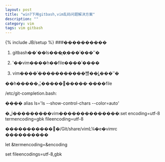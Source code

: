 ```yaml
---
layout: post
title: "win7下用gitbash,vim乱码问题解决方案"
description: ""
category: vim
tags: vim gitbash 
---
```

{% include JB/setup %}
###����������
1. gitbash��ʹ��ls����ֻ���ʾ���ʺ�

2. ʹ��vim����һ��file����ʾ����

3. vim����ʾ�����������뺺��ȴ���ʺ�

��һ�����⣬�����޸�����·����file

/etc/git-completion.bash:

���� alias ls='ls --show-control-chars --color=auto' 

�ڶ���������vim��������������:set encoding=utf-8 termencoding=gbk fileencoding=utf-8


�����������޸�/Git/share/vimĿ¼�е�vimrc ����������

let &termencoding=&encoding
   
set fileencodings=utf-8,gbk

